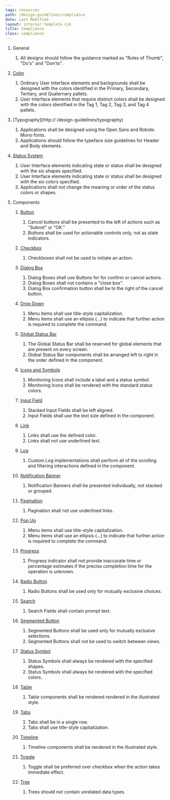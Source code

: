 ```yaml
---
tags: resources
path: /design-guidelines/compliance
date: Last Modified
layout: interior.template.njk
title: Compliance
class: compliance
---
```

1. General 
	1. All designs should follow the guidance marked as "Rules of Thumb", "Do's" and "Don'ts".

2. [Color](http://www.astrouxds.com/design-guidelines/color)
	1. Ordinary User Interface elements and backgrounds shall be designed with the colors identified in the Primary, Secondary, Tertiary, and Quaternary pallets.
	2. User Interface elements that require distinct colors shall be designed with the colors identified in the Tag 1, Tag 2, Tag 3, and Tag 4 pallets.
	
3. [Typography](http:// /design-guidelines/typography)
	1. Applications shall be designed using the Open Sans and Roboto Mono fonts.
	2. Applications should follow the typeface size guidelines for Header and Body elements.
	
4. [Status System](/design-guidelines/status-system)
	1. User Interface elements indicating state or status shall be designed with the six shapes specified.
	2. User Interface elements indicating state or status shall be designed with the six colors specified.
	3. Applications shall not change the meaning or order of the status colors or shapes.
	
5. Components
	1. [Button](http://www.astrouxds.com/ui-components/button)
		1. Cancel buttons shall be presented to the left of actions such as "Submit" or "OK."
		2. Buttons shall be used for actionable controls only, not as state indicators.
		
	2. [Checkbox](http://www.astrouxds.com/ui-components/checkbox)
		1. Checkboxes shall not be used to initiate an action.
		
	3. [Dialog Box](http://www.astrouxds.com/ui-components/dialog-box)
		1. Dialog Boxes shall use Buttons for for confirm or cancel actions.  
		2. Dialog Boxes shall not contains a "close box".
		3. Dialog Box confirmation button shall be to the right of the cancel button.
		
	4. [Drop Down](http://www.astrouxds.com/ui-components/drop-down)
		1. Menu items shall use title-style capitalization.
		2. Menu items shall use an ellipsis (…) to indicate that further action is required to complete the command.
		
	5. [Global Status Bar](http://www.astrouxds.com/ui-components/global-status-bar)
		1. The Global Status Bar shall be reserved for global elements that are present on every screen.
		2. Global Status Bar components shall be arranged left to right in the order defined in the component.
		
	6. [Icons and Symbols](http://www.astrouxds.com/ui-components/icons-and-symbols)
		1. Monitoring Icons shall include a label and a status symbol.
		2. Monitoring Icons shall be rendered with the standard status colors.
		
	7. [Input Field](http://www.astrouxds.com/ui-components/input-field)
		1. Stacked Input Fields shall be left aligned.
		2. Input Fields shall use the text size defined in the component.
		
	8. [Link](http://www.astrouxds.com/ui-components/link)
		1. Links shall use the defined color.
		2. Links shall not use underlined text.
		
	9. [Log](http://www.astrouxds.com/ui-components/log)
		1. Custom Log implementations shall perform all of the scrolling and filtering interactions defined in the component.
	
	10. [Notification Banner](http://www.astrouxds.com/ui-components/notification-banner)
		1. Notification Banners shall be presented individually, not stacked or grouped.
		
	11. [Pagination](http://www.astrouxds.com/ui-components/pagination)
		1. Pagination shall not use underlined links.
		
	12. [Pop Up](http://www.astrouxds.com/ui-components/pop-up)
		1. Menu items shall use title-style capitalization.
		2. Menu items shall use an ellipsis (…) to indicate that further action is required to complete the command.
		
	13. [Progress](http://www.astrouxds.com/ui-components/progress)
		1. Progress indicator shall not provide inaccurate time or percentage estimates if the precise completion time for the operation is unknown.
		
	14. [Radio Button](http://www.astrouxds.com/ui-components/radio-button)
		1. Radio Buttons shall be used only for mutually exclusive choices.
		
	15. [Search](http://www.astrouxds.com/ui-components/search)
		1. Search Fields shall contain prompt text.
		
	16. [Segmented Button](http://www.astrouxds.com/ui-components/segmented-button)
		1. Segmented Buttons shall be used only for mutually exclusive selections.
		2. Segmented Buttons shall not be used to switch between views.
		
	18. [Status Symbol](http://www.astrouxds.com/ui-components/status-symbol)
		1. Status Symbols shall always be rendered with the specified shapes.
		2. Status Symbols shall always be rendered with the specified colors.
	
	19. [Table](http://www.astrouxds.com/ui-components/table)
		1. Table components shall be rendered rendered in the illustrated style.
		
	20. [Tabs](http://www.astrouxds.com/ui-components/tabs)
		1. Tabs shall be in a single row.
		2. Tabs shall use title-style capitalization.
	
	21. [Timeline](http://www.astrouxds.com/ui-components/timeline)
		1. Timeline components shall be rendered in the illustrated style.
	
	22. [Toggle](http://www.astrouxds.com/ui-components/toggle)
		1. Toggle shall be preferred over checkbox when the action takes immediate effect.
		
	23. [Tree](http://www.astrouxds.com/ui-components/tree)
		1. Trees should not contain unrelated data types.


